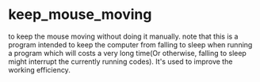 # keep_mouse_moving
to keep the mouse moving without doing it manually.
note that this is a program intended to keep the computer from falling to sleep when running a program which will costs a very long time(Or otherwise, falling to sleep might interrupt the currently running codes). It's used to improve the working efficiency.
